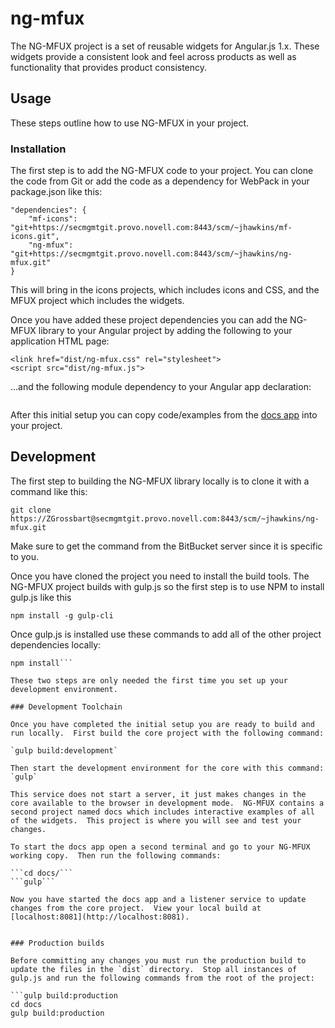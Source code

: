 # ng-mfux

The NG-MFUX project is a set of reusable widgets for Angular.js 1.x. These widgets provide a consistent look and feel across products as well as functionality that provides product consistency.  

## Usage

These steps outline how to use NG-MFUX in your project.

### Installation

The first step is to add the NG-MFUX code to your project.  You can clone the code from Git or add the code as a dependency for WebPack in your package.json like this:

```
"dependencies": {
    "mf-icons": "git+https://secmgmtgit.provo.novell.com:8443/scm/~jhawkins/mf-icons.git",
    "ng-mfux": "git+https://secmgmtgit.provo.novell.com:8443/scm/~jhawkins/ng-mfux.git"
}
```

This will bring in the icons projects, which includes icons and CSS, and the MFUX project which includes the widgets.  

Once you have added these project dependencies you can add the NG-MFUX library to your Angular project by adding the following to your application HTML page:

```<link href="node_modules/mf-icons/dist/mf-icons.css" rel="stylesheet">
<link href="dist/ng-mfux.css" rel="stylesheet">
<script src="dist/ng-mfux.js">
```

...and the following module dependency to your Angular app declaration:

```angular.module('app', ['ng-mfux'])
```
 
After this initial setup you can copy code/examples from the [docs app](#DocsApp) into your project.
 
## Development

The first step to building the NG-MFUX library locally is to clone it with a command like this:

`git clone https://ZGrossbart@secmgmtgit.provo.novell.com:8443/scm/~jhawkins/ng-mfux.git`

Make sure to get the command from the BitBucket server since it is specific to you.

Once you have cloned the project you need to install the build tools. The NG-MFUX project builds with gulp.js so the first step is to use NPM to install gulp.js like this

`npm install -g gulp-cli`

Once gulp.js is installed use these commands to add all of the other project dependencies locally:

```cd ng-mfux
npm install```

These two steps are only needed the first time you set up your development environment.

### Development Toolchain

Once you have completed the initial setup you are ready to build and run locally.  First build the core project with the following command:

`gulp build:development`

Then start the development environment for the core with this command:
`gulp`

This service does not start a server, it just makes changes in the core available to the browser in development mode.  NG-MFUX contains a second project named docs which includes interactive examples of all of the widgets.  This project is where you will see and test your changes.

To start the docs app open a second terminal and go to your NG-MFUX working copy.  Then run the following commands:

```cd docs/```
```gulp```

Now you have started the docs app and a listener service to update changes from the core project.  View your local build at [localhost:8081](http://localhost:8081).


### Production builds

Before committing any changes you must run the production build to update the files in the `dist` directory.  Stop all instances of gulp.js and run the following commands from the root of the project:

```gulp build:production
cd docs
gulp build:production
```